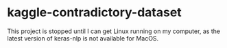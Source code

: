 # kaggle-contradictory-dataset

This project is stopped until I can get Linux running on my computer, as the latest version of keras-nlp is not available for MacOS.